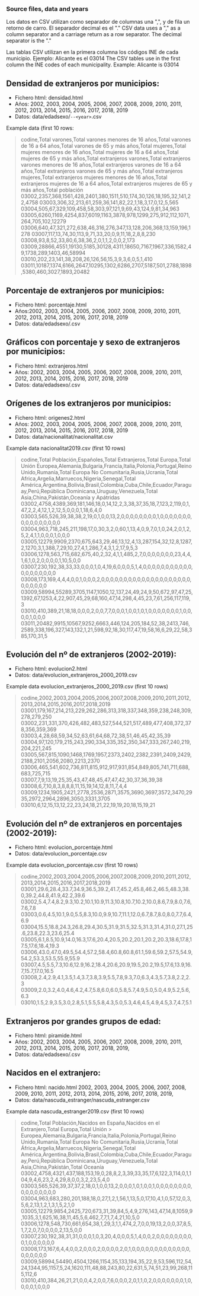### Source files, data and years

Los datos en CSV utilizan como separador de columnas una ",", y de fila un retorno de carro. El separador decimal es el "."
CSV data uses a "," as a column separator and a carriage return as a row separator. The decimal separator is the "."


Las tablas CSV utilizan en la primera columna los códigos INE de cada municipio. Ejemplo: Alicante es el 03014
The CSV tables use in the first column the INE codes of each municipality. Example: Alicante is 03014

## Densidad de extranjeros por municipios: 
- Fichero html: densidad.html
- Años: 2002, 2003, 2004, 2005, 2006, 2007, 2008, 2009, 2010, 2011, 2012, 2013, 2014, 2015, 2016, 2017, 2018, 2019
- Datos: data/edadsexo/`--<year>`.csv

Example data (first 10 rows:
> codine,Total varones,Total varones menores de 16 años,Total varones de 16 a 64 años,Total varones de 65 y más años,Total mujeres,Total mujeres menores de 16 años,Total mujeres de 16 a 64 años,Total mujeres de 65 y más años,Total extranjeros varones,Total extranjeros varones menores de 16 años,Total extranjeros varones  de 16 a 64 años,Total extranjeros varones de 65 y más años,Total extranjeros mujeres,Total extranjeros mujeres menores de 16 años,Total extranjeros mujeres de 16 a 64 años,Total extranjeros mujeres de 65 y más años,Total población
> 03002,2357,368,1561,428,2401,380,1511,510,174,30,126,18,195,32,141,22,4758
> 03003,306,32,213,61,259,36,141,82,22,1,18,3,17,0,12,5,565
> 03004,505,67,329,109,458,58,303,97,121,9,69,43,124,9,81,34,963
> 03005,6260,1169,4254,837,6019,1163,3878,978,1299,275,912,112,1071,264,705,102,12279
> 03006,640,47,321,272,638,46,316,276,347,13,128,206,368,13,159,196,1278
> 03007,117,13,74,30,113,9,71,33,20,0,9,11,18,2,8,8,230
> 03008,93,8,52,33,80,6,38,36,2,0,1,1,2,0,0,2,173
> 03009,28866,4551,19130,5185,30128,4311,18650,7167,1967,336,1582,49,1738,289,1403,46,58994
> 03010,202,23,141,38,208,26,126,56,15,3,9,3,6,0,5,1,410
> 03011,10187,1374,6166,2647,10295,1302,6286,2707,5187,501,2788,1898,5380,460,3027,1893,20482

## Porcentaje de extranjeros por municipios: 
- Fichero html: porcentaje.html
- Años:2002, 2003, 2004, 2005, 2006, 2007, 2008, 2009, 2010, 2011, 2012, 2013, 2014, 2015, 2016, 2017, 2018, 2019
- Datos: data/edadsexo/<year>.csv

## Gráficos con porcentaje y sexo de extranjeros por municipios: 
- Fichero html: extranjeros.html
- Años: 2002, 2003, 2004, 2005, 2006, 2007, 2008, 2009, 2010, 2011, 2012, 2013, 2014, 2015, 2016, 2017, 2018, 2019
- Datos: data/edadsexo/<year>.csv

## Orígenes de los extranjeros por municipios: 
- Fichero html: origenes2.html
- Años: 2002, 2003, 2004, 2005, 2006, 2007, 2008, 2009, 2010, 2011, 2012, 2013, 2014, 2015, 2016, 2017, 2018, 2019
- Datos: data/nacionalitat/nacionalitat<year>.csv

Example data nacionalitat2019.csv (first 10 rows)
> codine,Total Población,Españoles,Total Extranjeros,Total Europa,Total Unión Europea,Alemania,Bulgaria,Francia,Italia,Polonia,Portugal,Reino Unido,Rumanía,Total Europa No Comunitaria,Rusia,Ucrania,Total Africa,Argelia,Marruecos,Nigeria,Senegal,Total América,Argentina,Bolivia,Brasil,Colombia,Cuba,Chile,Ecuador,Paraguay,Perú,República Dominicana,Uruguay,Venezuela,Total Asia,China,Pakistán,Oceanía y Apátridas
> 03002,4758,4389,369,181,146,18,0,14,12,2,3,38,37,35,18,7,123,2,119,0,1,47,2,2,4,12,1,2,12,5,0,0,0,1,18,6,4,0
> 03003,565,526,39,38,38,2,19,0,1,0,0,13,2,0,0,0,0,0,0,0,0,1,0,0,0,0,0,0,0,0,0,0,0,0,0,0,0,0
> 03004,963,718,245,211,198,17,0,30,3,2,0,60,1,13,4,0,9,7,0,1,0,24,2,0,1,2,5,2,4,1,1,0,0,0,1,0,0,0
> 03005,12279,9909,2370,675,643,29,46,13,12,4,13,287,154,32,12,8,1287,2,1270,3,1,388,7,29,10,27,4,1,286,7,4,3,1,2,17,9,5,3
> 03006,1278,563,715,682,675,40,2,32,4,1,1,485,2,7,0,0,0,0,0,0,0,23,4,4,1,6,1,0,2,0,0,0,0,1,10,5,0,0
> 03007,230,192,38,33,33,0,0,0,1,0,4,19,6,0,0,0,5,1,4,0,0,0,0,0,0,0,0,0,0,0,0,0,0,0,0,0,0,0
> 03008,173,169,4,4,4,0,0,1,0,0,0,2,0,0,0,0,0,0,0,0,0,0,0,0,0,0,0,0,0,0,0,0,0,0,0,0,0,0
> 03009,58994,55289,3705,1147,1050,12,137,24,49,24,9,50,672,97,47,25,1392,67,1253,4,22,907,45,29,68,160,47,14,298,4,45,23,7,61,256,117,119,3
> 03010,410,389,21,18,18,0,0,0,2,0,0,7,7,0,0,0,1,0,0,1,0,1,0,0,0,0,0,0,0,1,0,0,0,0,1,0,0,0
> 03011,20482,9915,10567,9252,6663,446,124,205,184,52,38,2413,746,2589,338,196,327,143,132,1,21,598,92,18,30,117,47,19,58,16,6,29,22,58,385,170,31,5


## Evolución del nº de extranjeros (2002-2019):
- Fichero html: evolucion2.html
- Datos: data/evolucion_extranjeros_2000_2019.csv

Example data evolucion_extranjeros_2000_2019.csv (first 10 rows)
> codine,2002,2003,2004,2005,2006,2007,2008,2009,2010,2011,2012,2013,2014,2015,2016,2017,2018,2019
> 03001,179,167,214,213,229,262,286,313,318,337,348,359,238,248,309,278,279,250
> 03002,231,331,370,426,482,483,527,544,521,517,489,477,408,372,378,356,359,369
> 03003,4,28,68,59,34,52,63,61,64,68,72,38,51,46,45,42,35,39
> 03004,97,120,179,215,243,290,334,335,352,350,347,333,267,240,219,204,221,245
> 03005,567,815,1090,1468,1769,1957,2373,2402,2382,2391,2409,2429,2188,2101,2056,2080,2213,2370
> 03006,465,541,602,736,811,815,912,917,931,854,849,805,741,711,688,683,725,715
> 03007,7,9,13,19,25,35,43,47,48,45,47,47,42,30,37,36,39,38
> 03008,6,7,10,8,3,8,8,8,11,15,19,14,12,8,11,7,4,4
> 03009,1234,1905,2421,2778,2536,2871,3575,3690,3697,3572,3470,2935,2972,2964,2896,3050,3331,3705
> 03010,6,12,15,13,12,22,23,24,18,21,22,19,19,20,18,15,19,21

## Evolución del nº de extranjeros en porcentajes (2002-2019):
- Fichero html: evolucion_porcentaje.html
- Datos: data/evolucion_porcentaje.csv

Example data evolucion_porcentaje.csv (first 10 rows)
> codine,2002,2003,2004,2005,2006,2007,2008,2009,2010,2011,2012,2013,2014,2015,2016,2017,2018,2019
> 03001,29.6,28.4,33.7,34.9,36.5,39.2,41.7,45.2,45.8,46.2,46.5,48.3,38.0,39.2,44.8,41.9,42.2,39.6
> 03002,5.4,7.4,8.2,9.3,10.2,10.1,10.9,11.3,10.8,10.7,10.2,10.0,8.6,7.9,8.0,7.6,7.6,7.8
> 03003,0.6,4.5,10.1,9.0,5.5,8.3,10.0,9.9,10.7,11.1,12.0,6.7,8.7,8.0,8.0,7.7,6.4,6.9
> 03004,15.5,18.8,24.3,26.8,29.4,30.5,31.9,31.5,32.5,31.3,31.4,31.0,27.1,25.6,23.8,22.3,23.6,25.4
> 03005,6.1,8.5,10.9,14.0,16.3,17.6,20.4,20.5,20.2,20.1,20.2,20.3,18.6,17.8,17.5,17.6,18.4,19.3
> 03006,43.0,47.0,49.5,54.4,57.2,58.4,60.8,60.8,61.1,59.6,59.2,57.5,54.9,54.2,53.3,53.5,55.9,55.9
> 03007,4.5,5.5,7.3,10.6,12.9,16.2,18.4,20.6,20.9,19.5,20.2,19.5,17.6,13.9,16.7,15.7,17.0,16.5
> 03008,2.4,2.9,4.1,3.5,1.4,3.7,3.8,3.9,5.5,7.8,9.3,7.0,6.3,4.3,5.7,3.8,2.2,2.3
> 03009,2.0,3.2,4.0,4.6,4.2,4.7,5.8,6.0,6.0,5.8,5.7,4.9,5.0,5.0,4.9,5.2,5.6,6.3
> 03010,1.5,2.9,3.5,3.0,2.8,5.1,5.5,5.8,4.3,5.0,5.3,4.6,4.5,4.9,4.5,3.7,4.7,5.1

## Extranjeros por grandes grupos de edad: 
- Fichero html: piramide.html
- Años: 2002, 2003, 2004, 2005, 2006, 2007, 2008, 2009, 2010, 2011, 2012, 2013, 2014, 2015, 2016, 2017, 2018, 2019,
- Datos: data/edadsexo/<year>.csv


## Nacidos en el extranjero: 
- Fichero html: nacido.html
2002, 2003, 2004, 2005, 2006, 2007, 2008, 2009, 2010, 2011, 2012, 2013, 2014, 2015, 2016, 2017, 2018, 2019,
- Datos: data/nascuda_estranger/nascuda_estranger<year>.csv

Example data nascuda_estranger2019.csv (first 10 rows)
> codine,Total Población,Nacidos en España,Nacidos en el Extranjero,Total Europa,Total Unión > Europea,Alemania,Bulgaria,Francia,Italia,Polonia,Portugal,Reino Unido,Rumanía,Total Europa No Comunitaria,Rusia,Ucrania,Total África,Argelia,Marruecos,Nigeria,Senegal,Total América,Argentina,Bolivia,Brasil,Colombia,Cuba,Chile,Ecuador,Paraguay,Perú,República Dominicana,Uruguay,Venezuela,Total Asia,China,Pakistán,Total Oceanía
> 03002,4758,4321,437,188,153,19,0,28,8,2,3,39,33,35,17,6,122,3,114,0,1,104,9,4,6,23,2,4,29,8,0,0,3,2,23,5,4,0
> 03003,565,526,39,37,37,2,18,0,1,0,0,13,2,0,0,0,1,0,1,0,0,1,0,0,0,0,0,0,0,0,0,0,0,0,0,0,0,0
> 03004,963,683,280,201,188,18,0,27,1,2,1,56,1,13,5,0,17,10,4,1,0,57,12,0,3,5,6,2,13,1,2,1,3,1,5,2,1,0
> 03005,12279,9854,2425,720,673,31,39,84,5,4,9,276,143,47,14,8,1059,9,1035,3,1,625,16,38,11,45,5,6,462,7,7,1,7,4,21,10,5,0
> 03006,1278,548,730,661,654,38,1,29,3,1,1,474,2,7,0,0,19,13,2,0,0,37,8,5,1,7,2,0,7,0,0,0,0,2,13,5,0,0
> 03007,230,192,38,31,31,0,0,0,1,0,3,20,4,0,0,0,5,1,4,0,0,2,0,0,0,0,0,0,0,0,0,1,0,0,0,0,0,0
> 03008,173,167,6,4,4,0,0,2,0,0,0,2,0,0,0,0,2,0,1,0,0,0,0,0,0,0,0,0,0,0,0,0,0,0,0,0,0,0
> 03009,58994,54490,4504,1266,1154,35,133,194,35,22,9,53,596,112,54,24,1344,95,1157,5,24,1620,111,48,88,243,80,22,631,5,74,51,23,99,268,115,112,6
> 03010,410,384,26,21,21,0,0,4,2,0,0,7,6,0,0,0,2,0,1,1,0,2,0,0,0,0,0,0,0,1,0,0,0,0,1,0,0,0
